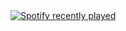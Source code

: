 <a href="https://open.spotify.com/user/3177ywmlaav67g6u6jwc5o5ooida">
  <img src="https://spotify-recently-played-readme.vercel.app/api?user=3177ywmlaav67g6u6jwc5o5ooida&unique=true&count=10" alt="Spotify recently played" />
</a>
<!-- <img src="https://gumuncle-github-profile.vercel.app/api/?username=gumuncle&theme=dark&column=-1&row=1&margin-w=8&margin-h=8&no-bg=false&no-frame=false&order=4" alt="trophy graph" /> >
